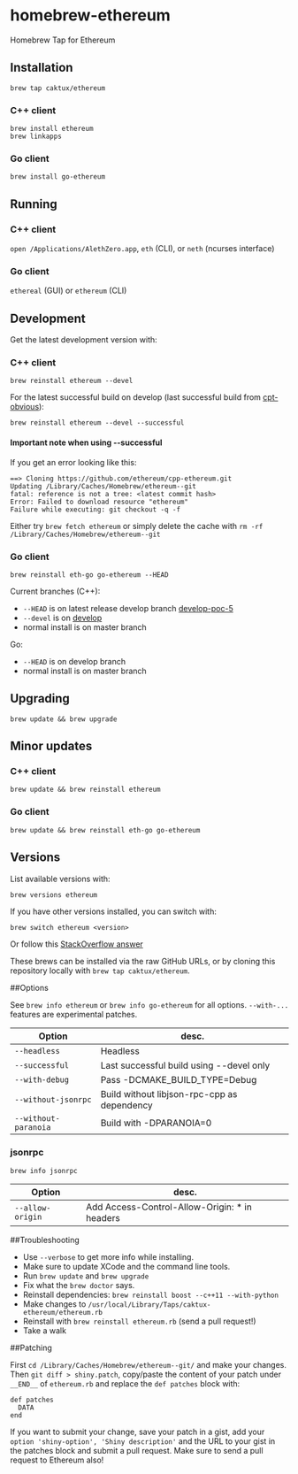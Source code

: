 homebrew-ethereum
=================

Homebrew Tap for Ethereum

## Installation

```
brew tap caktux/ethereum
```

### C++ client
```
brew install ethereum
brew linkapps
```

### Go client
```
brew install go-ethereum
```

## Running

### C++ client
`open /Applications/AlethZero.app`, `eth` (CLI), or `neth` (ncurses interface)

### Go client
`ethereal` (GUI) or `ethereum` (CLI)


## Development
Get the latest development version with:

### C++ client
```
brew reinstall ethereum --devel
```

For the latest successful build on develop (last successful build from [cpt-obvious](http://build.ethdev.com/waterfall)):
```
brew reinstall ethereum --devel --successful
```

#### Important note when using --successful

If you get an error looking like this:
```
==> Cloning https://github.com/ethereum/cpp-ethereum.git
Updating /Library/Caches/Homebrew/ethereum--git
fatal: reference is not a tree: <latest commit hash>
Error: Failed to download resource "ethereum"
Failure while executing: git checkout -q -f
```

Either try `brew fetch ethereum` or simply delete the cache with `rm -rf /Library/Caches/Homebrew/ethereum--git`


### Go client
```
brew reinstall eth-go go-ethereum --HEAD
```

Current branches (C++):
* `--HEAD` is on latest release develop branch [develop-poc-5](https://github.com/ethereum/cpp-ethereum/commits/develop-poc-5)
* `--devel` is on [develop](https://github.com/ethereum/cpp-ethereum/commits/develop)
* normal install is on master branch

Go:
* `--HEAD` is on develop branch
* normal install is on master branch


## Upgrading

```
brew update && brew upgrade
```

## Minor updates

### C++ client
```
brew update && brew reinstall ethereum
```

### Go client
```
brew update && brew reinstall eth-go go-ethereum
```

## Versions
List available versions with:
```
brew versions ethereum
```

If you have other versions installed, you can switch with:
```
brew switch ethereum <version>
```
Or follow this [StackOverflow answer](http://stackoverflow.com/a/9832084/2639784)

These brews can be installed via the raw GitHub URLs, or by cloning this
repository locally with `brew tap caktux/ethereum`.

##Options

See `brew info ethereum` or `brew info go-ethereum` for all options. `--with-...` features are experimental patches.

Option               | desc.
---------------------|---------
`--headless`         | Headless
`--successful`       | Last successful build using --devel only
`--with-debug`       | Pass -DCMAKE_BUILD_TYPE=Debug
`--without-jsonrpc`  | Build without libjson-rpc-cpp as dependency
`--without-paranoia` | Build with -DPARANOIA=0

### jsonrpc

`brew info jsonrpc`

Option           | desc.
-----------------|---------
`--allow-origin` | Add Access-Control-Allow-Origin: * in headers

##Troubleshooting

* Use `--verbose` to get more info while installing.
* Make sure to update XCode and the command line tools.
* Run `brew update` and `brew upgrade`
* Fix what the `brew doctor` says.
* Reinstall dependencies: `brew reinstall boost --c++11 --with-python`
* Make changes to `/usr/local/Library/Taps/caktux-ethereum/ethereum.rb`
* Reinstall with `brew reinstall ethereum.rb` (send a pull request!)
* Take a walk

##Patching

First `cd /Library/Caches/Homebrew/ethereum--git/` and make your changes. Then `git diff > shiny.patch`, copy/paste the content of your patch under `__END__` of `ethereum.rb` and replace the `def patches` block with:

```
def patches
  DATA
end
```

If you want to submit your change, save your patch in a gist, add your `option 'shiny-option', 'Shiny description'` and the URL to your gist in the patches block and submit a pull request. Make sure to send a pull request to Ethereum also!
